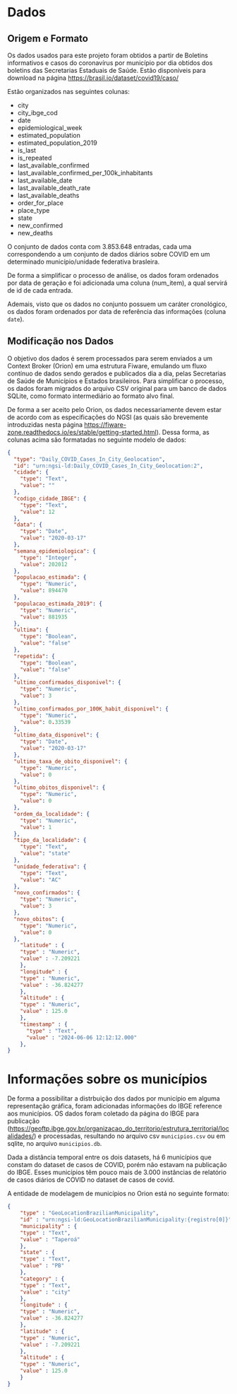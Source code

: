 # Dados
## Origem e Formato

Os dados usados para este projeto foram obtidos a partir de Boletins informativos e casos do coronavírus por município por dia obtidos dos boletins das Secretarias Estaduais de Saúde. Estão disponíveis para download na página https://brasil.io/dataset/covid19/caso/

Estão organizados nas seguintes colunas:
* city
* city_ibge_cod
* date
* epidemiological_week
* estimated_population
* estimated_population_2019
* is_last
* is_repeated
* last_available_confirmed
* last_available_confirmed_per_100k_inhabitants
* last_available_date
* last_available_death_rate
* last_available_deaths
* order_for_place
* place_type
* state
* new_confirmed
* new_deaths
  
O conjunto de dados conta com 3.853.648 entradas, cada uma correspondendo a um conjunto de dados diários sobre COVID em um determinado município/unidade federativa brasleira.

De forma a simplificar o processo de análise, os dados foram ordenados por data de geração e foi adicionada uma coluna (num_item), a qual servirá de id de cada entrada.

Ademais, visto que os dados no conjunto possuem um caráter cronológico, os dados foram ordenados por data de referência das informações (coluna `date`).
## Modificação nos Dados
O objetivo dos dados é serem processados para serem enviados a um Context Broker (Orion) em uma estrutura Fiware, emulando um fluxo contínuo de dados sendo gerados e publicados dia a dia, pelas Secretarias de Saúde de Municípios e Estados brasileiros. Para simplificar o processo, os dados foram migrados do arquivo CSV original para um banco de dados SQLite, como formato intermediário ao formato alvo final.

De forma a ser aceito pelo Orion, os dados necessariamente devem estar de acordo com as especificações do NGSI (as quais são brevemente introduzidas nesta página https://fiware-zone.readthedocs.io/es/stable/getting-started.html). Dessa forma, as colunas acima são formatadas no seguinte modelo de dados:
```json
{
  "type": "Daily_COVID_Cases_In_City_Geolocation",
  "id": "urn:ngsi-ld:Daily_COVID_Cases_In_City_Geolocation:2",
  "cidade": {
    "type": "Text",
    "value": ""
  },
  "codigo_cidade_IBGE": {
    "type": "Text",
    "value": 12
  },
  "data": {
    "type": "Date",
    "value": "2020-03-17"
  },
  "semana_epidemiologica": {
    "type": "Integer",
    "value": 202012
  },
  "populacao_estimada": {
    "type": "Numeric",
    "value": 894470
  },
  "populacao_estimada_2019": {
    "type": "Numeric",
    "value": 881935
  },
  "ultima": {
    "type": "Boolean",
    "value": "false"
  },
  "repetida": {
    "type": "Boolean",
    "value": "false"
  },
  "ultimo_confirmados_disponivel": {
    "type": "Numeric",
    "value": 3
  },
  "ultimo_confirmados_por_100K_habit_disponivel": {
    "type": "Numeric",
    "value": 0.33539
  },
  "ultimo_data_disponivel": {
    "type": "Date",
    "value": "2020-03-17"
  },
  "ultimo_taxa_de_obito_disponivel": {
    "type": "Numeric",
    "value": 0
  },
  "ultimo_obitos_disponivel": {
    "type": "Numeric",
    "value": 0
  },
  "ordem_da_localidade": {
    "type": "Numeric",
    "value": 1
  },
  "tipo_da_localidade": {
    "type": "Text",
    "value": "state"
  },
  "unidade_federativa": {
    "type": "Text",
    "value": "AC"
  },
  "novo_confirmados": {
    "type": "Numeric",
    "value": 3
  },
  "novo_obitos": {
    "type": "Numeric",
    "value": 0
  },
    "latitude" : {
    "type" : "Numeric",
    "value" : -7.209221
    },
    "longitude" : {
    "type" : "Numeric",
    "value" : -36.824277
    },
    "altitude" : {
    "type" : "Numeric",
    "value" : 125.0
    },
    "timestamp" : {
      "type" : "Text",
      "value" : "2024-06-06 12:12:12.000"
    },
}
```
# Informações sobre os municípios
De forma a possibilitar a distrbuição dos dados por município em alguma representação gráfica, foram adicionadas informações do IBGE reference aos municípios.
OS dados foram coletado da página do IBGE para publicação (https://geoftp.ibge.gov.br/organizacao_do_territorio/estrutura_territorial/localidades/) e processadas, resultando no arquivo csv `municipios.csv` ou em sqlite, no arquivo `municipios.db`.

Dada a distância temporal entre os dois datasets, há 6 municípios que constam do dataset de casos de COVID, porém não estavam na publicação do IBGE. Esses municípios têm pouco mais de 3.000 instâncias de relatório de casos diários de COVID no dataset de casos de covid.

A entidade de modelagem de municípios no Orion está no seguinte formato:
```json
{
    "type" : "GeoLocationBrazilianMunicipality",
    "id" : "urn:ngsi-ld:GeoLocationBrazilianMunicipality:{registro[0]}",
    "municipality" : {
    "type" : "Text",
    "value" : "Taperoá"
    },
    "state" : {
    "type" : "Text",
    "value" : "PB"
    },
    "category" : {
    "type" : "Text",
    "value" : "city"
    },
    "longitude" : {
    "type" : "Numeric",
    "value" : -36.824277
    },
    "latitude" : {
    "type" : "Numeric",
    "value" : -7.209221
    },
    "altitude" : {
    "type" : "Numeric",
    "value" : 125.0
    }
}
```
